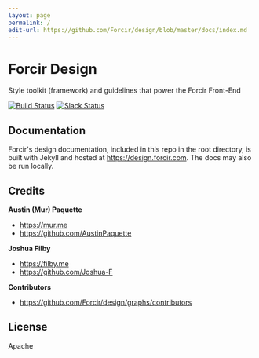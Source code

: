 ```yaml
---
layout: page
permalink: /
edit-url: https://github.com/Forcir/design/blob/master/docs/index.md
---
```


# Forcir Design

Style toolkit (framework) and guidelines that power the Forcir Front-End

[![Build Status](https://travis-ci.org/Forcir/design.svg?branch=master)](https://travis-ci.org/Forcir/design) [![Slack Status](https://slack.forcir.com/badge.svg)](https://slack.forcir.com)

## Documentation

Forcir's design documentation, included in this repo in the root directory, is built with Jekyll and hosted at <https://design.forcir.com>. The docs may also be run locally.

## Credits

**Austin (Mur) Paquette**

* <https://mur.me>
* <https://github.com/AustinPaquette>

**Joshua Filby**

* <https://filby.me>
* <https://github.com/Joshua-F>

**Contributors**

* <https://github.com/Forcir/design/graphs/contributors>

## License

Apache

